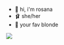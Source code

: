 - 🎀 hi, i'm rosana
- 🩰 she/her
- 🦢 your fav blonde

![](https://media1.tenor.com/m/a8Z2lXOKd68AAAAC/lana-del-rey-kiss.gif)

